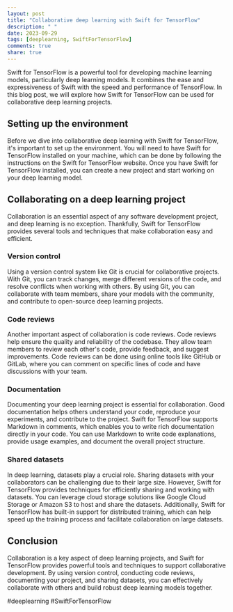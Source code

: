 ```yaml
---
layout: post
title: "Collaborative deep learning with Swift for TensorFlow"
description: " "
date: 2023-09-29
tags: [deeplearning, SwiftForTensorFlow]
comments: true
share: true
---
```


Swift for TensorFlow is a powerful tool for developing machine learning models, particularly deep learning models. It combines the ease and expressiveness of Swift with the speed and performance of TensorFlow. In this blog post, we will explore how Swift for TensorFlow can be used for collaborative deep learning projects.

## Setting up the environment

Before we dive into collaborative deep learning with Swift for TensorFlow, it's important to set up the environment. You will need to have Swift for TensorFlow installed on your machine, which can be done by following the instructions on the Swift for TensorFlow website. Once you have Swift for TensorFlow installed, you can create a new project and start working on your deep learning model.

## Collaborating on a deep learning project

Collaboration is an essential aspect of any software development project, and deep learning is no exception. Thankfully, Swift for TensorFlow provides several tools and techniques that make collaboration easy and efficient.

### Version control

Using a version control system like Git is crucial for collaborative projects. With Git, you can track changes, merge different versions of the code, and resolve conflicts when working with others. By using Git, you can collaborate with team members, share your models with the community, and contribute to open-source deep learning projects.

### Code reviews

Another important aspect of collaboration is code reviews. Code reviews help ensure the quality and reliability of the codebase. They allow team members to review each other's code, provide feedback, and suggest improvements. Code reviews can be done using online tools like GitHub or GitLab, where you can comment on specific lines of code and have discussions with your team.

### Documentation

Documenting your deep learning project is essential for collaboration. Good documentation helps others understand your code, reproduce your experiments, and contribute to the project. Swift for TensorFlow supports Markdown in comments, which enables you to write rich documentation directly in your code. You can use Markdown to write code explanations, provide usage examples, and document the overall project structure.

### Shared datasets

In deep learning, datasets play a crucial role. Sharing datasets with your collaborators can be challenging due to their large size. However, Swift for TensorFlow provides techniques for efficiently sharing and working with datasets. You can leverage cloud storage solutions like Google Cloud Storage or Amazon S3 to host and share the datasets. Additionally, Swift for TensorFlow has built-in support for distributed training, which can help speed up the training process and facilitate collaboration on large datasets.

## Conclusion

Collaboration is a key aspect of deep learning projects, and Swift for TensorFlow provides powerful tools and techniques to support collaborative development. By using version control, conducting code reviews, documenting your project, and sharing datasets, you can effectively collaborate with others and build robust deep learning models together.

#deeplearning #SwiftForTensorFlow